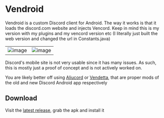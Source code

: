 # Vendroid

Vendroid is a custom Discord client for Android. The way it works is that it loads the discord.com website and injects Vencord. Keep in mind this is my version with my plugins and my vencord version etc (I literally just built the web version and changed the url in Constants.java)

| | |
|:--:|:--:|
|![image](https://github.com/Vencord/Vendroid/assets/45497981/e6464167-78b1-4f38-8e96-bb355ea5bbc3)|![image](https://github.com/Vencord/Vendroid/assets/45497981/3f6b278e-f18d-4cae-964f-f357f06ca2bd)|



Discord's mobile site is not very usable since it has many issues. As such, this is mostly just a proof of concept and is not actively worked on.

You are likely better off using [Aliucord](https://github.com/Aliucord/Aliucord) or [Vendetta](https://github.com/vendetta-mod/Vendetta), that are proper mods of the old and new Discord Android app respectively

## Download

Visit the [latest release](https://github.com/Vencord/Vendroid/releases/latest), grab the apk and install it
